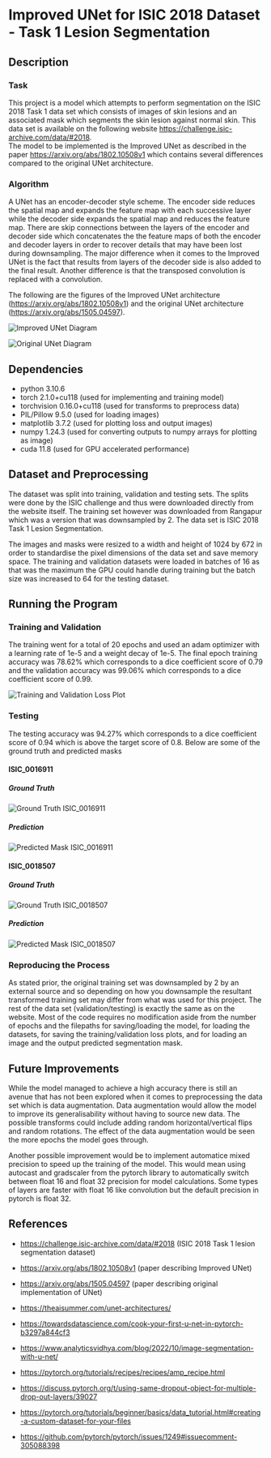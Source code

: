 # Improved UNet for ISIC 2018 Dataset - Task 1 Lesion Segmentation
## Description
### Task
This project is a model which attempts to perform segmentation on the ISIC 2018 Task 1 data set which consists of images of skin lesions and an associated mask which segments the skin lesion against normal skin. This data set is available on the following website https://challenge.isic-archive.com/data/#2018.  
The model to be implemented is the Improved UNet as described in the paper https://arxiv.org/abs/1802.10508v1 which contains several differences compared to the original UNet architecture.
### Algorithm
A UNet has an encoder-decoder style scheme. The encoder side reduces the spatial map and expands the feature map with each successive layer while the decoder side expands the spatial map and reduces the feature map. There are skip connections between the layers of the encoder and decoder side which concatenates the the feature maps of both the encoder and decoder layers in order to recover details that may have been lost during downsampling. The major difference when it comes to the Improved UNet is the fact that results from layers of the decoder side is also added to the final result. Another difference is that the transposed convolution is replaced with a convolution.  

The following are the figures of the Improved UNet architecture (https://arxiv.org/abs/1802.10508v1) and the original UNet architecture (https://arxiv.org/abs/1505.04597).  

![Improved UNet Diagram](Improved_UNet_Architecture_Diagram.png)  

![Original UNet Diagram](Original_UNet_Architecture_Diagram.png)  


## Dependencies
- python 3.10.6
- torch 2.1.0+cu118 (used for implementing and training model)
- torchvision 0.16.0+cu118 (used for transforms to preprocess data)
- PIL/Pillow 9.5.0 (used for loading images)
- matplotlib 3.7.2 (used for plotting loss and output images)
- numpy 1.24.3 (used for converting outputs to numpy arrays for plotting as image)
- cuda 11.8 (used for GPU accelerated performance)

## Dataset and Preprocessing
The dataset was split into training, validation and testing sets. The splits were done by the ISIC challenge and thus were downloaded directly from the website itself. The training set however was downloaded from Rangapur which was a version that was downsampled by 2. The data set is ISIC 2018 Task 1 Lesion Segmentation.

The images and masks were resized to a width and height of 1024 by 672 in order to standardise the pixel dimensions of the data set and save memory space.
The training and validation datasets were loaded in batches of 16 as that was the maximum the GPU could handle during training but the batch size was increased to 64 for the testing dataset.

## Running the Program
### Training and Validation
The training went for a total of 20 epochs and used an adam optimizer with a learning rate of 1e-5 and a weight decay of 1e-5.
The final epoch training accuracy was 78.62% which corresponds to a dice coefficient score of 0.79 and the validation accuracy was 99.06% which corresponds to a dice coefficient score of 0.99.  

![Training and Validation Loss Plot](training_and_validation_loss.png)

### Testing
The testing accuracy was 94.27% which corresponds to a dice coefficient score of 0.94 which is above the target score of 0.8.
Below are some of the ground truth and predicted masks
#### ISIC_0016911
##### Ground Truth
![Ground Truth ISIC_0016911](ISIC_0016911_segmentation.png)
##### Prediction
![Predicted Mask ISIC_0016911](ISIC_0016911_PredMaskUNet20.png)
#### ISIC_0018507
##### Ground Truth
![Ground Truth ISIC_0018507](ISIC_0018507_segmentation.png)
##### Prediction
![Predicted Mask ISIC_0018507](ISIC_0018507_PredMaskUNet20.png)

### Reproducing the Process
As stated prior, the original training set was downsampled by 2 by an external source and so depending on how you downsample the resultant transformed training set may differ from what was used for this project. The rest of the data set (validation/testing) is exactly the same as on the website. Most of the code requires no modification aside from the number of epochs and the filepaths for saving/loading the model, for loading the datasets, for saving the training/validation loss plots, and for loading an image and the output predicted segmentation mask.

## Future Improvements
While the model managed to achieve a high accuracy there is still an avenue that has not been explored when it comes to preprocessing the data set which is data augmentation. Data augmentation would allow the model to improve its generalisability without having to source new data. The possible transforms could include adding random horizontal/vertical flips and random rotations. The effect of the data augmentation would be seen the more epochs the model goes through.

Another possible improvement would be to implement automatice mixed precision to speed up the training of the model. This would mean using autocast and gradscaler from the pytorch library to automatically switch between float 16 and float 32 precision for model calculations. Some types of layers are faster with float 16 like convolution but the default precision in pytorch is float 32.

## References
- https://challenge.isic-archive.com/data/#2018 (ISIC 2018 Task 1 lesion segmentation dataset)  
- https://arxiv.org/abs/1802.10508v1 (paper describing Improved UNet)
- https://arxiv.org/abs/1505.04597 (paper describing original implementation of UNet)

- https://theaisummer.com/unet-architectures/
- https://towardsdatascience.com/cook-your-first-u-net-in-pytorch-b3297a844cf3
- https://www.analyticsvidhya.com/blog/2022/10/image-segmentation-with-u-net/

- https://pytorch.org/tutorials/recipes/recipes/amp_recipe.html
- https://discuss.pytorch.org/t/using-same-dropout-object-for-multiple-drop-out-layers/39027
- https://pytorch.org/tutorials/beginner/basics/data_tutorial.html#creating-a-custom-dataset-for-your-files
- https://github.com/pytorch/pytorch/issues/1249#issuecomment-305088398
